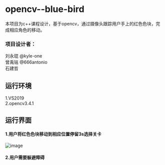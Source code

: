# opencv--blue-bird
本项目为c++课程设计，基于opencv，通过摄像头跟踪用户手上的红色色块，完成相应角色的移动。  
### 项目设计者：  
刘永琨 @kyle-one  
曾禹铭  @666antonio  
石建哲  

## 运行环境
1.VS2019  
2.opencv3.4.1  

## 运行界面

#### 1.用户将红色色块移动到相应位置停留3s选择关卡 
![image](https://raw.githubusercontent.com/kyle-one/opencv--blue-bird/master/md_image/1.png)  
#### 2.用户需要躲避障碍
